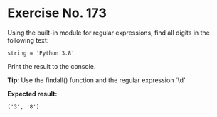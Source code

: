 # Exercise No. 173

Using the built-in module for regular expressions, find all digits in the following text:


    string = 'Python 3.8'


Print the result to the console.


**Tip:** Use the findall() function and the regular expression '\d'


**Expected result:**


    ['3', '8']